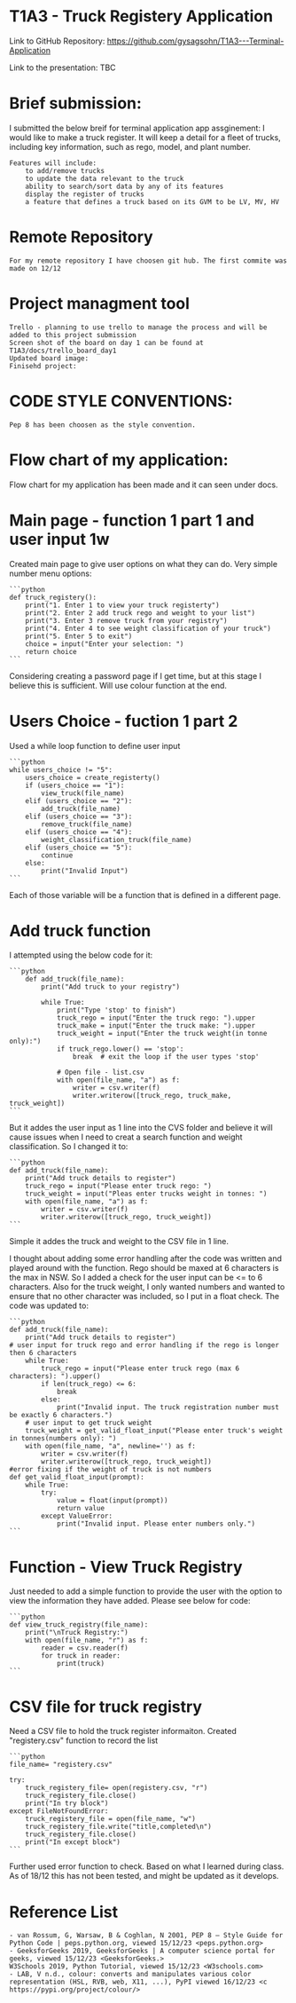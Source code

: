 # T1A3 - Truck Registery Application 

Link to GitHub Repository: https://github.com/gysagsohn/T1A3---Terminal-Application

Link to the presentation: TBC


# Brief submission:
I submitted the below breif for terminal application app assginement:
    I would like to make a truck register. It will keep a detail for a fleet of trucks, including key information, such as rego, model, and plant number.

    Features will include:
        to add/remove trucks
        to update the data relevant to the truck
        ability to search/sort data by any of its features
        display the register of trucks
        a feature that defines a truck based on its GVM to be LV, MV, HV

# Remote Repository
    For my remote repository I have choosen git hub. The first commite was made on 12/12


# Project managment tool
    Trello - planning to use trello to manage the process and will be added to this project submission
    Screen shot of the board on day 1 can be found at T1A3/docs/trello_board_day1
    Updated board image: 
    Finisehd project: 

# CODE STYLE CONVENTIONS:
    Pep 8 has been choosen as the style convention.

# Flow chart of my application:
Flow chart for my application has been made and it can seen under docs. 

# Main page - function 1 part 1 and user input 1w
Created main page to give user options on what they can do. Very simple number menu options: 

    ```python
    def truck_registery():
        print("1. Enter 1 to view your truck registerty")
        print("2. Enter 2 add truck rego and weight to your list")
        print("3. Enter 3 remove truck from your registry")
        print("4. Enter 4 to see weight classification of your truck")
        print("5. Enter 5 to exit")
        choice = input("Enter your selection: ")
        return choice
    ```
Considering creating a password page if I get time, but at this stage I believe this is sufficient. Will use colour function at the end. 

# Users Choice - fuction 1 part 2

Used a while loop function to define user input

    ```python
    while users_choice != "5":
        users_choice = create_registerty()
        if (users_choice == "1"):
            view_truck(file_name)
        elif (users_choice == "2"):
            add_truck(file_name)
        elif (users_choice == "3"):
            remove_truck(file_name)
        elif (users_choice == "4"):
            weight_classification_truck(file_name)
        elif (users_choice == "5"):
            continue
        else:
            print("Invalid Input")
    ```

Each of those variable will be a function that is defined in a different page.

# Add truck function

I attempted using the below code for it:

    ```python
        def add_truck(file_name):
            print("Add truck to your registry")
            
            while True:
                print("Type 'stop' to finish")
                truck_rego = input("Enter the truck rego: ").upper
                truck_make = input("Enter the truck make: ").upper
                truck_weight = input("Enter the truck weight(in tonne only):")
                if truck_rego.lower() == 'stop':
                    break  # exit the loop if the user types 'stop'
                
                # Open file - list.csv
                with open(file_name, "a") as f:
                    writer = csv.writer(f)
                    writer.writerow([truck_rego, truck_make, truck_weight])
    ```
But it addes the user input as 1 line into the CVS folder and believe it will cause issues when I need to creat a search function and weight classification. So I changed it to:

    ```python
    def add_truck(file_name):
        print("Add truck details to register")
        truck_rego = input("Please enter truck rego: ")
        truck_weight = input("Pleas enter trucks weight in tonnes: ")
        with open(file_name, "a") as f:
            writer = csv.writer(f)
            writer.writerow([truck_rego, truck_weight])
    ```
Simple it addes the truck and weight to the CSV file in 1 line.

I thought about adding some error handling after the code was written and played around with the function. Rego should be maxed at 6 characters is the max in NSW. So I added a check for the user input can be <= to 6 characters. Also for the truck weight, I only wanted numbers and wanted to ensure that no other character was included, so I put in a float check. The code was updated to:

    ```python
    def add_truck(file_name):
        print("Add truck details to register")
    # user input for truck rego and error handling if the rego is longer then 6 characters
        while True:
            truck_rego = input("Please enter truck rego (max 6 characters): ").upper()
            if len(truck_rego) <= 6:
                break
            else:
                print("Invalid input. The truck registration number must be exactly 6 characters.")
        # user input to get truck weight
        truck_weight = get_valid_float_input("Please enter truck's weight in tonnes(numbers only): ")
        with open(file_name, "a", newline='') as f:
            writer = csv.writer(f)
            writer.writerow([truck_rego, truck_weight])
    #error fixing if the weight of truck is not numbers
    def get_valid_float_input(prompt):
        while True:
            try:
                value = float(input(prompt))
                return value
            except ValueError:
                print("Invalid input. Please enter numbers only.")
    ```
# Function - View Truck Registry
Just needed to add a simple function to provide the user with the option to view the information they have added. Please see below for code:

    ```python
    def view_truck_registry(file_name):
        print("\nTruck Registry:")
        with open(file_name, "r") as f:
            reader = csv.reader(f)
            for truck in reader:
                print(truck)
    ```
 

# CSV file for truck registry 

Need a CSV file to hold the truck register informaiton. Created "registery.csv" function to record the list 

    ```python
    file_name= "registery.csv"

    try:
        truck_registery_file= open(registery.csv, "r")
        truck_registery_file.close()
        print("In try block")
    except FileNotFoundError:
        truck_registery_file = open(file_name, "w")
        truck_registery_file.write("title,completed\n")
        truck_registery_file.close()
        print("In except block")
    ```
Further used error function to check. Based on what I learned during class. As of 18/12 this has not been tested, and might be updated as it develops. 

# Reference List
    - van Rossum, G, Warsaw, B & Coghlan, N 2001, PEP 8 – Style Guide for Python Code | peps.python.org, viewed 15/12/23 <peps.python.org>
    -‌ GeeksforGeeks 2019, GeeksforGeeks | A computer science portal for geeks, viewed 15/12/23 <GeeksforGeeks.>‌
    W3Schools 2019, Python Tutorial, viewed 15/12/23 <W3schools.com>
    -‌ LAB, V n.d., colour: converts and manipulates various color representation (HSL, RVB, web, X11, ...), PyPI viewed 16/12/23 <c​https://pypi.org/project/colour/>
‌
